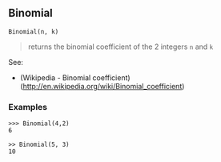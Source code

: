 ## Binomial

``` 
Binomial(n, k)
``` 

> returns the binomial coefficient of the 2 integers `n` and `k`
 
See:  
* (Wikipedia - Binomial coefficient)(http://en.wikipedia.org/wiki/Binomial_coefficient)

### Examples
``` 
>>> Binomial(4,2)
6
 
>> Binomial(5, 3)   
10   
```